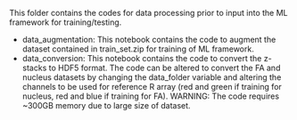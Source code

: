 This folder contains the codes for data processing prior to input into the ML framework for training/testing.
- data_augmentation: This notebook contains the code to augment the dataset contained in train_set.zip for training of ML framework. 
- data_conversion: This notebook contains the code to convert the z-stacks to HDF5 format. The code can be altered to convert the FA and nucleus datasets by changing the data_folder variable and altering the channels to be used for reference R array (red and green if training for nucleus, red and blue if training for FA). WARNING: The code requires ~300GB memory due to large size of dataset.
